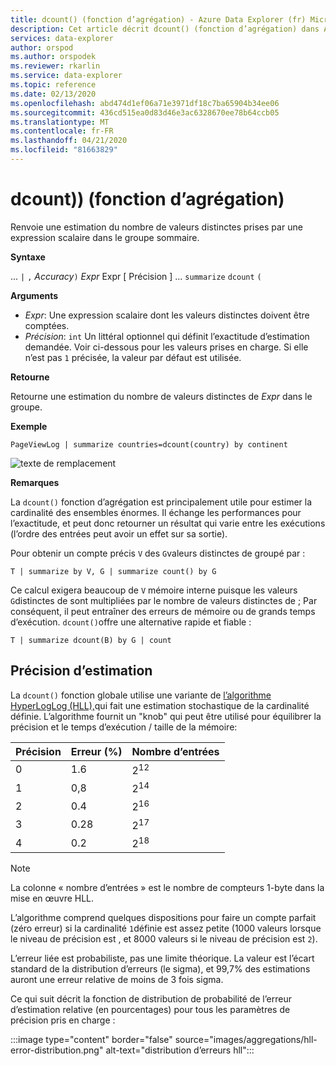 ```yaml
---
title: dcount() (fonction d’agrégation) - Azure Data Explorer (fr) Microsoft Docs
description: Cet article décrit dcount() (fonction d’agrégation) dans Azure Data Explorer.
services: data-explorer
author: orspod
ms.author: orspodek
ms.reviewer: rkarlin
ms.service: data-explorer
ms.topic: reference
ms.date: 02/13/2020
ms.openlocfilehash: abd474d1ef06a71e3971df18c7ba65904b34ee06
ms.sourcegitcommit: 436cd515ea0d83d46e3ac6328670ee78b64ccb05
ms.translationtype: MT
ms.contentlocale: fr-FR
ms.lasthandoff: 04/21/2020
ms.locfileid: "81663829"
---
```

# <a name="dcount-aggregation-function"></a>dcount)) (fonction d’agrégation)

Renvoie une estimation du nombre de valeurs distinctes prises par une expression scalaire dans le groupe sommaire.

**Syntaxe**

... `|` `,` *Accuracy*`)` *Expr* Expr [ Précision ] ... `summarize` `dcount` `(`

**Arguments**

* *Expr*: Une expression scalaire dont les valeurs distinctes doivent être comptées.
* *Précision*: `int` Un littéral optionnel qui définit l’exactitude d’estimation demandée. Voir ci-dessous pour les valeurs prises en charge. Si elle n’est pas `1` précisée, la valeur par défaut est utilisée.

**Retourne**

Retourne une estimation du nombre de valeurs distinctes de *Expr* dans le groupe.

**Exemple**

```kusto
PageViewLog | summarize countries=dcount(country) by continent
```

![texte de remplacement](./images/aggregations/dcount.png "dcount")

**Remarques**

La `dcount()` fonction d’agrégation est principalement utile pour estimer la cardinalité des ensembles énormes. Il échange les performances pour l’exactitude, et peut donc retourner un résultat qui varie entre les exécutions (l’ordre des entrées peut avoir un effet sur sa sortie).

Pour obtenir un compte précis `V` des `G`valeurs distinctes de groupé par :

```kusto
T | summarize by V, G | summarize count() by G
```

Ce calcul exigera beaucoup de `V` mémoire interne puisque les valeurs `G`distinctes de sont multipliées par le nombre de valeurs distinctes de ; Par conséquent, il peut entraîner des erreurs de mémoire ou de grands temps d’exécution. `dcount()`offre une alternative rapide et fiable :

```kusto
T | summarize dcount(B) by G | count
```

## <a name="estimation-accuracy"></a>Précision d’estimation

La `dcount()` fonction globale utilise une variante de [l’algorithme HyperLogLog (HLL),](https://en.wikipedia.org/wiki/HyperLogLog)qui fait une estimation stochastique de la cardinalité définie. L’algorithme fournit un "knob" qui peut être utilisé pour équilibrer la précision et le temps d’exécution / taille de la mémoire:

|Précision|Erreur (%)|Nombre d’entrées   |
|--------|---------|--------------|
|       0|      1.6|2<sup>12</sup>|
|       1|      0,8|2<sup>14</sup>|
|       2|      0.4|2<sup>16</sup>|
|       3|     0.28|2<sup>17</sup>|
|       4|      0.2|2<sup>18</sup>|

> [!NOTE]
> La colonne « nombre d’entrées » est le nombre de compteurs 1-byte dans la mise en œuvre HLL.

L’algorithme comprend quelques dispositions pour faire un compte parfait (zéro erreur) si la cardinalité `1`définie est assez petite (1000 valeurs lorsque le niveau de précision est , et 8000 valeurs si le niveau de précision est `2`).

L’erreur liée est probabiliste, pas une limite théorique. La valeur est l’écart standard de la distribution d’erreurs (le sigma), et 99,7% des estimations auront une erreur relative de moins de 3 fois sigma.

Ce qui suit décrit la fonction de distribution de probabilité de l’erreur d’estimation relative (en pourcentages) pour tous les paramètres de précision pris en charge :

:::image type="content" border="false" source="images/aggregations/hll-error-distribution.png" alt-text="distribution d’erreurs hll":::
